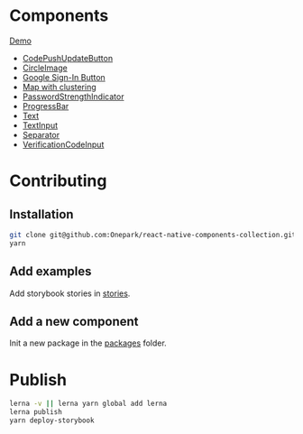 # Components

[Demo](https://github.com/Onepark/react-native-components-collection)

- [CodePushUpdateButton](./packages/react-native-component-code-push-update-button)
- [CircleImage](./packages/react-native-component-circle-image)
- [Google Sign-In Button](./packages/react-native-component-google-signin)
- [Map with clustering](./packages/react-native-component-map-clustering)
- [PasswordStrengthIndicator](./packages/react-native-component-password-strength-indicator)
- [ProgressBar](./packages/react-native-component-progress-bar)
- [Text](./packages/react-native-component-text)
- [TextInput](./packages/react-native-component-text-input)
- [Separator](./packages/react-native-component-separator)
- [VerificationCodeInput](./packages/react-native-component-verification-code-input)

# Contributing

## Installation

```bash
git clone git@github.com:Onepark/react-native-components-collection.git
yarn
```

## Add examples

Add storybook stories in [stories](./stories).

## Add a new component

Init a new package in the [packages](./packages) folder.

# Publish

```bash
lerna -v || lerna yarn global add lerna
lerna publish
yarn deploy-storybook
```
